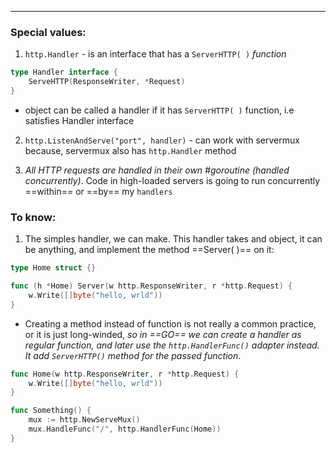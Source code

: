 ***
### Special values:
1. `http.Handler` - is an interface that has a `ServerHTTP( )` *function*
```go
type Handler interface {
	ServeHTTP(ResponseWriter, *Request)
}
```
- object can be called a handler if it has `ServerHTTP( )` function, i.e satisfies Handler interface

2. `http.ListenAndServe("port", handler)` - can work with servermux because, servermux also has `http.Handler` method 

3. *All HTTP requests are handled in their own #goroutine (handled concurrently)*. Code in high-loaded servers is going to run concurrently ==within== or ==by== my `handlers`  
### To know:
1. The simples handler, we can make. This handler takes and object, it can be anything, and implement the method ==Server( )== on it:
```go 
type Home struct {}

func (h *Home) Server(w http.ResponseWriter, r *http.Request) {
    w.Write([]byte("hello, wrld"))
}
```
- Creating a method instead of function is not really a common practice, or it is just long-winded, *so in ==GO== we can create a handler as regular function, and later use the `http.HandlerFunc()` adapter instead. It add `ServerHTTP()` method for the passed function*. 
```go
func Home(w http.ResponseWriter, r *http.Request) {
    w.Write([]byte("hello, wrld"))
}

func Something() {
    mux := http.NewServeMux()
    mux.HandleFunc("/", http.HandlerFunc(Home))
}
```